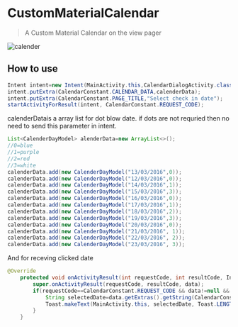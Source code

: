 CustomMaterialCalendar
===================================

> A Custom Material Calendar on the view pager


![calender](https://cloud.githubusercontent.com/assets/7554816/13777918/ecedac0a-ead8-11e5-82ba-a4bec9affd5c.png)

How to use
--------------
```java
Intent intent=new Intent(MainActivity.this,CalendarDialogActivity.class);
intent.putExtra(CalendarConstant.CALENDAR_DATA,calenderData);
intent.putExtra(CalendarConstant.PAGE_TITLE,"Select check in date");
startActivityForResult(intent, CalendarConstant.REQUEST_CODE);
```

calenderDatais a array list for dot blow date. if dots are not requried then no need to send this parameter in intent.

```java
List<CalenderDayModel> alenderData=new ArrayList<>();
//0=blue
//1=purple
//2=red
//3=white
calenderData.add(new CalenderDayModel("13/03/2016",0));
calenderData.add(new CalenderDayModel("12/03/2016",0));
calenderData.add(new CalenderDayModel("14/03/2016",1));
calenderData.add(new CalenderDayModel("15/03/2016",3));
calenderData.add(new CalenderDayModel("16/03/2016",0));
calenderData.add(new CalenderDayModel("17/03/2016",1));
calenderData.add(new CalenderDayModel("18/03/2016",2));
calenderData.add(new CalenderDayModel("19/03/2016",3));
calenderData.add(new CalenderDayModel("20/03/2016",0));
calenderData.add(new CalenderDayModel("21/03/2016", 1));
calenderData.add(new CalenderDayModel("22/03/2016", 2));
calenderData.add(new CalenderDayModel("23/03/2016", 3));
```

And for receving clicked date 
```java
@Override
    protected void onActivityResult(int requestCode, int resultCode, Intent data) {
        super.onActivityResult(requestCode, resultCode, data);
        if(requestCode==CalendarConstant.REQUEST_CODE && data!=null && data.getExtras().containsKey(CalendarConstant.SELECTED_DATE)){
            String selectedDate=data.getExtras().getString(CalendarConstant.SELECTED_DATE);
            Toast.makeText(MainActivity.this, selectedDate, Toast.LENGTH_SHORT).show();
        }
    }
```



